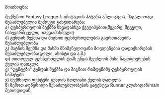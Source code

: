 მოთხოვნა:

შექმენით Fantasy League-ს იმიტაციის პატარა აპლიკაცია. მაგალითად შესაძლებელია შემდეგი განვითარება:<br />
ა) ფეხბურთელის შექმნა სხვადასხვა ქვეტიპებით(მეკარე, მცველი, ნახევარმცველი, თავდამსხმელი)<br />
ბ) გუნდის შექმნა და შიგნით ფეხბურთელების გაერთიანების შესაძლებლობა<br />
გ) მატჩის შექმნა და მასში მნიშვნელოვანი მოვლენების დაფიქსირების შესაძლებლობა(გოლი, ასისტი და ა.შ.)<br />
დ) თითოეულ ფეხბურთელის ტიპს უნდა შეეძლოს მისი ნაყოფიერების ქულის დათვლა<br />
ე) "ფენტეზი" გუნდის შექმნა და შიგნით რამდენიმე ფეხბურთელის ჩამატება<br />
ვ) შექმნილი ფენტეზი გუნდის მთლიანი ქულის დათვლა<br />
ზ) ზემოთ აღწერილი შესაძლებლობების გატესტვა Runner კლასიდან/main მეთოდიდან<br />